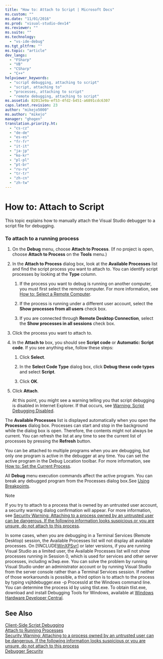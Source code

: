 ```yaml
---
title: "How to: Attach to Script | Microsoft Docs"
ms.custom: ""
ms.date: "11/01/2016"
ms.prod: "visual-studio-dev14"
ms.reviewer: ""
ms.suite: ""
ms.technology: 
  - "vs-ide-debug"
ms.tgt_pltfrm: ""
ms.topic: "article"
dev_langs: 
  - "FSharp"
  - "VB"
  - "CSharp"
  - "C++"
helpviewer_keywords: 
  - "script debugging, attaching to script"
  - "script, attaching to"
  - "processes, attaching to script"
  - "remote debugging, attaching to script"
ms.assetid: 82013e9a-ef53-4fd2-b451-a6891cdc6307
caps.latest.revision: 23
author: "mikejo5000"
ms.author: "mikejo"
manager: "ghogen"
translation.priority.ht: 
  - "cs-cz"
  - "de-de"
  - "es-es"
  - "fr-fr"
  - "it-it"
  - "ja-jp"
  - "ko-kr"
  - "pl-pl"
  - "pt-br"
  - "ru-ru"
  - "tr-tr"
  - "zh-cn"
  - "zh-tw"
---
```

# How to: Attach to Script
This topic explains how to manually attach the Visual Studio debugger to a script file for debugging.  
  
### To attach to a running process  
  
1.  On the **Debug** menu, choose **Attach to Process**. (If no project is open, choose **Attach to Process** on the **Tools** menu.)  
  
2.  In the **Attach to Process** dialog box, look at the **Available Processes** list and find the script process you want to attach to. You can identify script processes by looking at the **Type** column.  
  
    1.  If the process you want to debug is running on another computer, you must first select the remote computer. For more information, see [How to: Select a Remote Computer](http://msdn.microsoft.com/en-us/4332ba8e-2f0b-4f62-b96a-e762b9f3c3ba).  
  
    2.  If the process is running under a different user account, select the **Show processes from all users** check box.  
  
    3.  If you are connected through **Remote Desktop Connection**, select the **Show processes in all sessions** check box.  
  
3.  Click the process you want to attach to.  
  
4.  In the **Attach to** box, you should see **Script code** or **Automatic: Script code**. If you see anything else, follow these steps:  
  
    1.  Click **Select**.  
  
    2.  In the **Select Code Type** dialog box, click **Debug these code types** and select **Script**.  
  
    3.  Click **OK**.  
  
5.  Click **Attach**.  
  
     At this point, you might see a warning telling you that script debugging is disabled in Internet Explorer. If that occurs, see [Warning: Script Debugging Disabled](../debugger/warning-script-debugging-disabled.md).  
  
 The **Available Processes** list is displayed automatically when you open the **Processes** dialog box. Processes can start and stop in the background while the dialog box is open. Therefore, the contents might not always be current. You can refresh the list at any time to see the current list of processes by pressing the **Refresh** button.  
  
 You can be attached to multiple programs when you are debugging, but only one program is active in the debugger at any time. You can set the active program in the Debug Location toolbar. For more information, see [How to: Set the Current Process](http://msdn.microsoft.com/en-us/7e1d7fa5-0e40-44cf-8c41-d3dba31c969e).  
  
 All **Debug** menu execution commands affect the active program. You can break any debugged program from the Processes dialog box.See [Using Breakpoints](../debugger/using-breakpoints.md).  
  
> [!NOTE]
>  If you try to attach to a process that is owned by an untrusted user account, a security warning dialog confirmation will appear. For more information, see [Security Warning: Attaching to a process owned by an untrusted user can be dangerous. If the following information looks suspicious or you are unsure, do not attach to this process](../debugger/security-warning-attaching-to-a-process-owned-by-an-untrusted-user-can-be-dangerous-if-the-following-information-looks-suspicious-or-you-are-unsure-do-not-attach-to-this-process.md).  
  
 In some cases, when you are debugging in a Terminal Services (Remote Desktop) session, the Available Processes list will not display all available processes. On [!INCLUDE[WinXPSvr](../debugger/includes/winxpsvr_md.md)] or later versions, if you are running Visual Studio as a limited user, the Available Processes list will not show processes running in Session 0, which is used for services and other server processes, including w3wp.exe. You can solve the problem by running Visual Studio under an administrator account or by running Visual Studio from the server console rather than a Terminal Services session. If neither of those workarounds is possible, a third option is to attach to the process by typing vsjitdebugger.exe -p ProcessId at the Windows command line. You can determine the process id by using tlist.exe. To obtain tlist.exe, download and install Debugging Tools for Windows, available at [Windows Hardware Developer Central](http://go.microsoft.com/fwlink/?linkid=1651).  
  
## See Also  
 [Client-Side Script Debugging](../debugger/client-side-script-debugging.md)   
 [Attach to Running Processes](../debugger/attach-to-running-processes-with-the-visual-studio-debugger.md)   
 [Security Warning: Attaching to a process owned by an untrusted user can be dangerous. If the following information looks suspicious or you are unsure, do not attach to this process](../debugger/security-warning-attaching-to-a-process-owned-by-an-untrusted-user-can-be-dangerous-if-the-following-information-looks-suspicious-or-you-are-unsure-do-not-attach-to-this-process.md)   
 [Debugger Security](../debugger/debugger-security.md)